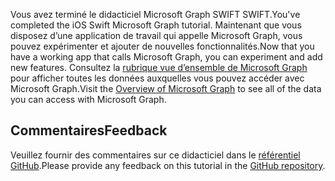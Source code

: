 <!-- markdownlint-disable MD002 MD041 -->

<span data-ttu-id="9f09b-101">Vous avez terminé le didacticiel Microsoft Graph SWIFT SWIFT.</span><span class="sxs-lookup"><span data-stu-id="9f09b-101">You've completed the iOS Swift Microsoft Graph tutorial.</span></span> <span data-ttu-id="9f09b-102">Maintenant que vous disposez d’une application de travail qui appelle Microsoft Graph, vous pouvez expérimenter et ajouter de nouvelles fonctionnalités.</span><span class="sxs-lookup"><span data-stu-id="9f09b-102">Now that you have a working app that calls Microsoft Graph, you can experiment and add new features.</span></span> <span data-ttu-id="9f09b-103">Consultez la [rubrique vue d’ensemble de Microsoft Graph](/graph/overview) pour afficher toutes les données auxquelles vous pouvez accéder avec Microsoft Graph.</span><span class="sxs-lookup"><span data-stu-id="9f09b-103">Visit the [Overview of Microsoft Graph](/graph/overview) to see all of the data you can access with Microsoft Graph.</span></span>

## <a name="feedback"></a><span data-ttu-id="9f09b-104">Commentaires</span><span class="sxs-lookup"><span data-stu-id="9f09b-104">Feedback</span></span>

<span data-ttu-id="9f09b-105">Veuillez fournir des commentaires sur ce didacticiel dans le [référentiel GitHub](https://github.com/microsoftgraph/msgraph-training-ios-swift).</span><span class="sxs-lookup"><span data-stu-id="9f09b-105">Please provide any feedback on this tutorial in the [GitHub repository](https://github.com/microsoftgraph/msgraph-training-ios-swift).</span></span>
